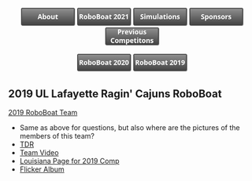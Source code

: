 
<p><center>
  <a href="https://crawlab.github.io/RoboBoat-2021/About"><img src="images/Buttons/About.png" title="About" width="110px" /></a>
  <a href="https://crawlab.github.io/RoboBoat-2021/"><img src="images/Buttons/RoboBoat 2021.png" title="RoboBoat 2021" width="110px" /></a>
  <a href="https://crawlab.github.io/RoboBoat-2021/Simulation"><img src="images/Buttons/Simulations.png" title="Simulations" width="110px" /></a>
  <a href="https://crawlab.github.io/RoboBoat-2021/Sponsors"><img src="images/Buttons/Sponsors.png" title="Sponsors" width="110px" /></a>
  <a href="https://crawlab.github.io/RoboBoat-2021/Previous%20Competitions"><img src="images/Buttons/Previous Competitions.png" title="About" width="110px" /></a>
</center>
</p>

<center>
  <a href="https://crawlab.github.io/RoboBoat-2021/2020"><img src="images/Buttons/2020.png" title="2020" width="110px" /></a>
  <a href="https://crawlab.github.io/RoboBoat-2021/2019"><img src="images/Buttons/2019.png" title="2019" width="110px" /></a>
</center>

## 2019 UL Lafayette Ragin' Cajuns RoboBoat
  [2019 RoboBoat Team](https://userweb.ucs.louisiana.edu/~jev9637/research/RoboBoat_2019.html)  
  - Same as above for questions, but also where are the pictures of the members of this team?
  - [TDR](https://crawlab.github.io/RoboBoat-2020/ULL_RB19_TDR.pdf)
  - [Team Video](https://www.youtube.com/watch?v=DXaP6OPKAoY)
  - [Louisiana Page for 2019 Comp](https://mechanical.louisiana.edu/news-events/news/20190627/university-team-earns-manufacturing-award-international-roboboat)
  - [Flicker Album](https://www.flickr.com/photos/crawlab/sets/72157707215763765/)